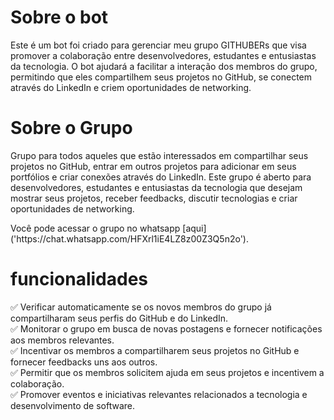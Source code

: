 # Sobre o bot

<p>Este é um bot foi criado para gerenciar meu grupo GITHUBERs que visa promover a colaboração entre desenvolvedores, estudantes e entusiastas da tecnologia. O bot ajudará a facilitar a interação dos membros do grupo, permitindo que eles compartilhem seus projetos no GitHub, se conectem através do LinkedIn e criem oportunidades de networking.</p>

# Sobre o Grupo

<p>Grupo para todos aqueles que estão interessados em compartilhar seus projetos no GitHub, entrar em outros projetos para adicionar em seus portfólios e criar conexões através do LinkedIn. Este grupo é aberto para desenvolvedores, estudantes e entusiastas da tecnologia que desejam mostrar seus projetos, receber feedbacks, discutir tecnologias e criar oportunidades de networking.</p>
<p>Você pode acessar o grupo no whatsapp [aqui]('https://chat.whatsapp.com/HFXrl1iE4LZ8z00Z3Q5n2o').</p>

# funcionalidades

✅ Verificar automaticamente se os novos membros do grupo já compartilharam seus perfis do GitHub e do LinkedIn.<br>
✅ Monitorar o grupo em busca de novas postagens e fornecer notificações aos membros relevantes.<br>
✅ Incentivar os membros a compartilharem seus projetos no GitHub e fornecer feedbacks uns aos outros.<br>
✅ Permitir que os membros solicitem ajuda em seus projetos e incentivem a colaboração.<br>
✅ Promover eventos e iniciativas relevantes relacionados a tecnologia e desenvolvimento de software.<br>